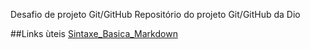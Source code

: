 Desafio de projeto  Git/GitHub
Repositório do projeto Git/GitHub da Dio

##Links ùteis
[Sintaxe_Basica_Markdown](https://www.markdownguide.org/)

